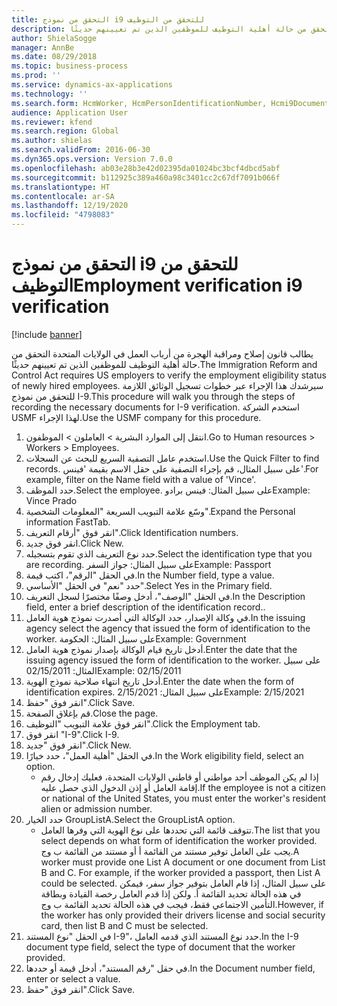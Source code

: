 ```yaml
---
title: التحقق من نموذج i9 للتحقق من التوظيف
description: يطالب قانون إصلاح ومراقبة الهجرة من أرباب العمل في الولايات المتحدة التحقق من حالة أهلية التوظيف للموظفين الذين تم تعيينهم حديثًا.
author: ShielaSogge
manager: AnnBe
ms.date: 08/29/2018
ms.topic: business-process
ms.prod: ''
ms.service: dynamics-ax-applications
ms.technology: ''
ms.search.form: HcmWorker, HcmPersonIdentificationNumber, Hcmi9Document
audience: Application User
ms.reviewer: kfend
ms.search.region: Global
ms.author: shielas
ms.search.validFrom: 2016-06-30
ms.dyn365.ops.version: Version 7.0.0
ms.openlocfilehash: ab03e28b3e42d02395da01024bc3bcf4dbcd5abf
ms.sourcegitcommit: b112925c389a460a98c3401cc2c67df7091b066f
ms.translationtype: HT
ms.contentlocale: ar-SA
ms.lasthandoff: 12/19/2020
ms.locfileid: "4798083"
---
```

# <a name="employment-verification-i9-verification"></a><span data-ttu-id="b870b-103">التحقق من نموذج i9 للتحقق من التوظيف</span><span class="sxs-lookup"><span data-stu-id="b870b-103">Employment verification i9 verification</span></span>

[!include [banner](../../../includes/banner.md)]

<span data-ttu-id="b870b-104">يطالب قانون إصلاح ومراقبة الهجرة من أرباب العمل في الولايات المتحدة التحقق من حالة أهلية التوظيف للموظفين الذين تم تعيينهم حديثًا.</span><span class="sxs-lookup"><span data-stu-id="b870b-104">The Immigration Reform and Control Act requires US employers to verify the employment eligibility status of newly hired employees.</span></span> <span data-ttu-id="b870b-105">سيرشدك هذا الإجراء عبر خطوات تسجيل الوثائق اللازمة للتحقق من نموذج I-9.</span><span class="sxs-lookup"><span data-stu-id="b870b-105">This procedure will walk you through the steps of recording the necessary documents for I-9 verification.</span></span> <span data-ttu-id="b870b-106">استخدم الشركة USMF لهذا الإجراء.</span><span class="sxs-lookup"><span data-stu-id="b870b-106">Use the USMF company for this procedure.</span></span>

1. <span data-ttu-id="b870b-107">انتقل إلى الموارد البشرية > العاملون > الموظفون.</span><span class="sxs-lookup"><span data-stu-id="b870b-107">Go to Human resources > Workers > Employees.</span></span>
2. <span data-ttu-id="b870b-108">استخدم عامل التصفية السريع للبحث عن السجلات.</span><span class="sxs-lookup"><span data-stu-id="b870b-108">Use the Quick Filter to find records.</span></span> <span data-ttu-id="b870b-109">على سبيل المثال، قم بإجراء التصفية على حقل الاسم بقيمة 'فينس'.</span><span class="sxs-lookup"><span data-stu-id="b870b-109">For example, filter on the Name field with a value of 'Vince'.</span></span>
3. <span data-ttu-id="b870b-110">حدد الموظف.</span><span class="sxs-lookup"><span data-stu-id="b870b-110">Select the employee.</span></span> <span data-ttu-id="b870b-111">على سبيل المثال: فينس برادو</span><span class="sxs-lookup"><span data-stu-id="b870b-111">Example: Vince Prado</span></span>
4. <span data-ttu-id="b870b-112">وسّع علامة التبويب السريعة "المعلومات الشخصية".</span><span class="sxs-lookup"><span data-stu-id="b870b-112">Expand the Personal information FastTab.</span></span>
5. <span data-ttu-id="b870b-113">انقر فوق "أرقام التعريف".</span><span class="sxs-lookup"><span data-stu-id="b870b-113">Click Identification numbers.</span></span>
6. <span data-ttu-id="b870b-114">انقر فوق جديد.</span><span class="sxs-lookup"><span data-stu-id="b870b-114">Click New.</span></span>
7. <span data-ttu-id="b870b-115">حدد نوع التعريف الذي تقوم بتسجيله.</span><span class="sxs-lookup"><span data-stu-id="b870b-115">Select the identification type that you are recording.</span></span> <span data-ttu-id="b870b-116">على سبيل المثال: جواز السفر</span><span class="sxs-lookup"><span data-stu-id="b870b-116">Example: Passport</span></span>
8. <span data-ttu-id="b870b-117">في الحقل "الرقم"، اكتب قيمة.</span><span class="sxs-lookup"><span data-stu-id="b870b-117">In the Number field, type a value.</span></span>
9. <span data-ttu-id="b870b-118">حدد "نعم" في الحقل "الأساسي".</span><span class="sxs-lookup"><span data-stu-id="b870b-118">Select Yes in the Primary field.</span></span>
10. <span data-ttu-id="b870b-119">في الحقل "الوصف"، أدخل وصفًا مختصرًا لسجل التعريف.</span><span class="sxs-lookup"><span data-stu-id="b870b-119">In the Description field, enter a brief description of the identification record..</span></span>
11. <span data-ttu-id="b870b-120">في وكالة الإصدار، حدد الوكالة التي أصدرت نموذج هوية العامل.</span><span class="sxs-lookup"><span data-stu-id="b870b-120">In the issuing agency select the agency that issued the form of identification to the worker.</span></span> <span data-ttu-id="b870b-121">على سبيل المثال: الحكومة</span><span class="sxs-lookup"><span data-stu-id="b870b-121">Example: Government</span></span>
12. <span data-ttu-id="b870b-122">أدخل تاريخ قيام الوكالة بإصدار نموذج هوية العامل.</span><span class="sxs-lookup"><span data-stu-id="b870b-122">Enter the date that the issuing agency issued the form of identification to the worker.</span></span> <span data-ttu-id="b870b-123">على سبيل المثال: 02/15/2011</span><span class="sxs-lookup"><span data-stu-id="b870b-123">Example: 02/15/2011</span></span>
13. <span data-ttu-id="b870b-124">أدخل تاريخ انتهاء صلاحية نموذج الهوية.</span><span class="sxs-lookup"><span data-stu-id="b870b-124">Enter the date when the form of identification expires.</span></span> <span data-ttu-id="b870b-125">على سبيل المثال: 2/15/2021</span><span class="sxs-lookup"><span data-stu-id="b870b-125">Example: 2/15/2021</span></span>
14. <span data-ttu-id="b870b-126">انقر فوق "حفظ".</span><span class="sxs-lookup"><span data-stu-id="b870b-126">Click Save.</span></span>
15. <span data-ttu-id="b870b-127">قم بإغلاق الصفحة.</span><span class="sxs-lookup"><span data-stu-id="b870b-127">Close the page.</span></span>
16. <span data-ttu-id="b870b-128">انقر فوق علامة التبويب "التوظيف‬‬".</span><span class="sxs-lookup"><span data-stu-id="b870b-128">Click the Employment tab.</span></span>
17. <span data-ttu-id="b870b-129">انقر فوق "I-9".</span><span class="sxs-lookup"><span data-stu-id="b870b-129">Click I-9.</span></span>
18. <span data-ttu-id="b870b-130">انقر فوق "جديد".</span><span class="sxs-lookup"><span data-stu-id="b870b-130">Click New.</span></span>
19. <span data-ttu-id="b870b-131">في الحقل "أهلية العمل‬"، حدد خيارًا.</span><span class="sxs-lookup"><span data-stu-id="b870b-131">In the Work eligibility field, select an option.</span></span>
    * <span data-ttu-id="b870b-132">إذا لم يكن الموظف أحد مواطني أو قاطني الولايات المتحدة، فعليك إدخال رقم إقامة العامل أو إذن الدخول الذي حصل عليه.</span><span class="sxs-lookup"><span data-stu-id="b870b-132">If the employee is not a citizen or national of the United States, you must enter the worker's resident alien or admission number.</span></span>  
20. <span data-ttu-id="b870b-133">حدد الخيار GroupListA.</span><span class="sxs-lookup"><span data-stu-id="b870b-133">Select the GroupListA option.</span></span>
    * <span data-ttu-id="b870b-134">تتوقف قائمة التي تحددها على نوع الهوية التي وفرها العامل.</span><span class="sxs-lookup"><span data-stu-id="b870b-134">The list that you select depends on what form of identification the worker provided.</span></span> <span data-ttu-id="b870b-135">يجب على العامل توفير مستند من القائمة أ أو مستند من القائمة ب وج.</span><span class="sxs-lookup"><span data-stu-id="b870b-135">A worker must provide one List A document or one document from List B and C. For example, if the worker provided a passport, then List A could be selected.</span></span> <span data-ttu-id="b870b-136">على سبيل المثال، إذا قام العامل بتوفير جواز سفر، فيمكن في هذه الحالة تحديد القائمة أ. ولكن إذا قدم العامل رخصة القيادة وبطاقة التأمين الاجتماعي فقط، فيجب في هذه الحالة تحديد القائمة ب وج.</span><span class="sxs-lookup"><span data-stu-id="b870b-136">However, if the worker has only provided their drivers license and social security card, then list B and C must be selected.</span></span>  
21. <span data-ttu-id="b870b-137">في الحقل "نوع المستند I-9"، حدد نوع المستند الذي قدمه العامل.</span><span class="sxs-lookup"><span data-stu-id="b870b-137">In the I-9 document type field, select the type of document that the worker provided.</span></span>
22. <span data-ttu-id="b870b-138">في حقل "رقم المستند"، أدخل قيمة أو حددها.</span><span class="sxs-lookup"><span data-stu-id="b870b-138">In the Document number field, enter or select a value.</span></span>
23. <span data-ttu-id="b870b-139">انقر فوق "حفظ".</span><span class="sxs-lookup"><span data-stu-id="b870b-139">Click Save.</span></span>

